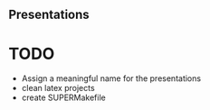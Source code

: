 Presentations
---

# TODO
* Assign a meaningful name for the presentations
* clean latex projects
* create SUPERMakefile 
